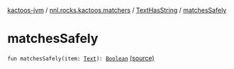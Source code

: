[kactoos-jvm](../../index.md) / [nnl.rocks.kactoos.matchers](../index.md) / [TextHasString](index.md) / [matchesSafely](./matches-safely.md)

# matchesSafely

`fun matchesSafely(item: `[`Text`](../../nnl.rocks.kactoos/-text/index.md)`): `[`Boolean`](https://kotlinlang.org/api/latest/jvm/stdlib/kotlin/-boolean/index.html) [(source)](https://github.com/neonailol/kactoos/blob/master/kactoos-jvm/src/main/kotlin/nnl/rocks/kactoos/matchers/TextHasString.kt#L26)